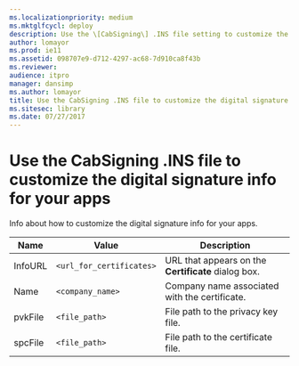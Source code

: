 ```yaml
---
ms.localizationpriority: medium
ms.mktglfcycl: deploy
description: Use the \[CabSigning\] .INS file setting to customize the digital signature info for your apps.
author: lomayor
ms.prod: ie11
ms.assetid: 098707e9-d712-4297-ac68-7d910ca8f43b
ms.reviewer: 
audience: itpromanager: dansimp
ms.author: lomayor
title: Use the CabSigning .INS file to customize the digital signature info for your apps (Internet Explorer Administration Kit 11 for IT Pros)
ms.sitesec: library
ms.date: 07/27/2017
---
```



# Use the CabSigning .INS file to customize the digital signature info for your apps
Info about how to customize the digital signature info for your apps.

|Name       |Value                      |Description  |
|-----------|---------------------------|-------------|
|InfoURL |`<url_for_certificates>` |URL that appears on the **Certificate** dialog box. |
|Name |`<company_name>` |Company name associated with the certificate. |
|pvkFile |`<file_path>` |File path to the privacy key file. |
|spcFile |`<file_path>` |File path to the certificate file.|


